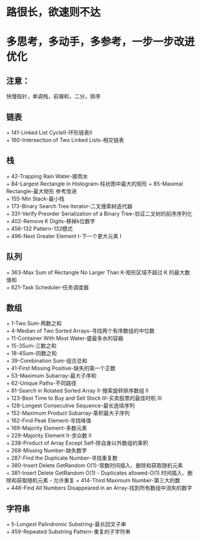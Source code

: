 # 路很长，欲速则不达
# 多思考，多动手，多参考，一步一步改进优化
## 注意：
快慢指针，单调栈，前缀和，二分，排序

## 链表
\+ 141-Linked List CycleII-环形链表II  
\+ 160-Intersection of Two Linked Lists-相交链表  

## 栈
\+ 42-Trapping Rain Water-接雨水  
\+ 84-Largest Rectangle in Histogram-柱状图中最大的矩形
\+ 85-Maximal Rectangle-最大矩形 参考改进  
\+ 155-Min Stack-最小栈  
\+ 173-Binary Search Tree Iterator-二叉搜索树迭代器  
\+ 331-Verify Preorder Serialization of a Binary Tree-验证二叉树的前序序列化  
\+ 402-Remove K Digits-移掉k位数字  
\+ 456-132 Pattern-132模式  
\+ 496-Next Greater Element I-下一个更大元素 I  

## 队列
\+ 363-Max Sum of Rectangle No Larger Than K-矩形区域不超过 K 的最大数值和  
\+ 621-Task Scheduler-任务调度器  

## 数组
\+ 1-Two Sum-两数之和  
\+ 4-Median of Two Sorted Arrays-寻找两个有序数组的中位数  
\+ 11-Container With Most Water-盛最多水的容器  
\+ 15-3Sum-三数之和  
\+ 18-4Sum-四数之和  
\+ 39-Combination Sum-组合总和  
\+ 41-First Missing Positive-缺失的第一个正数  
\+ 53-Maximum Subarray-最大子序和  
\+ 62-Unique Paths-不同路径  
\+ 81-Search in Rotated Sorted Array II-搜索旋转排序数组 II  
\+ 123-Best Time to Buy and Sell Stock III-买卖股票的最佳时机 III  
\+ 128-Longest Consecutive Sequence-最长连续序列  
\+ 152-Maximum Product Subarray-乘积最大子序列  
\+ 162-Find Peak Element-寻找峰值  
\+ 169-Majority Element-多数元素  
\+ 229-Majority Element II-求众数 II  
\+ 238-Product of Array Except Self-除自身以外数组的乘积  
\+ 268-Missing Number-缺失数字  
\+ 287-Find the Duplicate Number-寻找重复数  
\+ 380-Insert Delete GetRandom O(1)-常数时间插入、删除和获取随机元素  
\+ 381-Insert Delete GetRandom O(1) - Duplicates allowed-O(1) 时间插入、删除和获取随机元素 - 允许重复
\+ 414-Third Maximum Number-第三大的数  
\+ 448-Find All Numbers Disappeared in an Array-找到所有数组中消失的数字  

## 字符串
\+ 5-Longest Palindromic Substring-最长回文子串  
\+ 459-Repeated Substring Pattern-重复的子字符串  